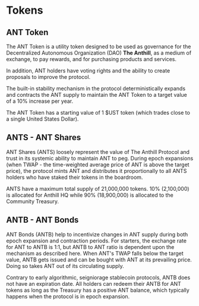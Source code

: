 # Tokens

## ANT Token

The ANT Token is a utility token designed to be used as governance for the Decentralized Autonomous Organization (DAO) **The Anthill**, as a medium of exchange, to pay rewards, and for purchasing products and services.

In addition, ANT holders have voting rights and the ability to create proposals to improve the protocol.

The built-in stability mechanism in the protocol deterministically expands and contracts the ANT supply to maintain the ANT Token to a target value of a 10% increase per year.

The ANT Token has a starting value of 1 $UST token (which trades close to a single United States Dollar).

## ANTS - ANT Shares

ANT Shares (ANTS) loosely represent the value of The Anthill Protocol and trust in its systemic ability to maintain ANT to peg. During epoch expansions (when TWAP - the time-weighted average price of ANT is above the target price), the protocol mints ANT and distributes it proportionally to all ANTS holders who have staked their tokens in the boardroom.

ANTS have a maximum total supply of 21,000,000 tokens. 10% (2,100,000) is allocated for Anthill HQ while 90% (18,900,000) is allocated to the Community Treasury.

## ANTB - ANT Bonds

ANT Bonds (ANTB) help to incentivize changes in ANT supply during both epoch expansion and contraction periods. For starters, the exchange rate for ANT to ANTB is 1:1, but ANTB to ANT ratio is dependent upon the mechanism as described here. When ANT's TWAP falls below the target value, ANTB gets issued and can be bought with ANT at its prevailing price. Doing so takes ANT out of its circulating supply.

Contrary to early algorithmic, seigniorage stablecoin protocols, ANTB does not have an expiration date. All holders can redeem their ANTB for ANT tokens as long as the Treasury has a positive ANT balance, which typically happens when the protocol is in epoch expansion.
